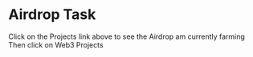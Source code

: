 # Airdrop Task
Click on the Projects link above to see the Airdrop am currently farming
Then click on Web3 Projects
